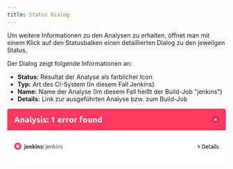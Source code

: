 ```yaml
---
title: Status Dialog
---
```

Um weitere Informationen zu den Analysen zu erhalten, öffnet man mit einem Klick auf den Statusbalken einen detaillierten Dialog zu den jeweilgen Status. 

Der Dialog zeigt folgende Informationen an:

- **Status:** Resultat der Analyse als farblicher Icon
- **Typ:** Art des CI-System (In diesem Fall Jenkins)
- **Name:** Name der Analyse (Im diesem Fall heißt der Build-Job "jenkins")
- **Details:** Link zur ausgeführten Analyse bzw. zum Build-Job

![Statusbar Unstable](assets/status-modal-failure.png)
